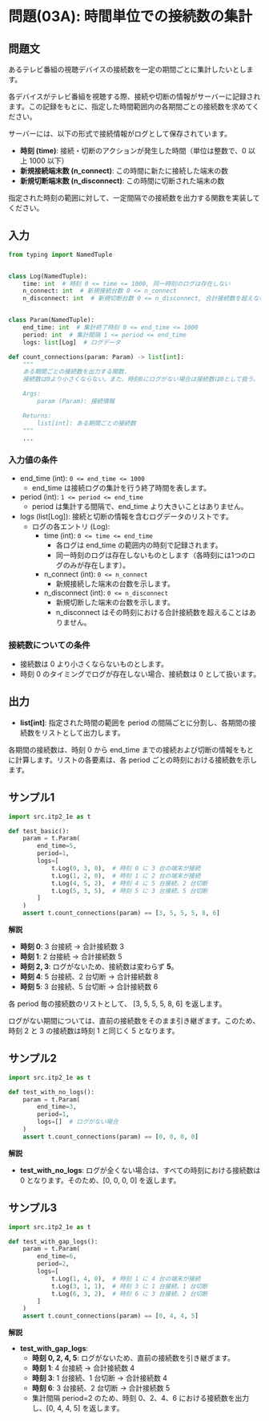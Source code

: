 # 問題(03A): 時間単位での接続数の集計

## 問題文

あるテレビ番組の視聴デバイスの接続数を一定の期間ごとに集計したいとします。

各デバイスがテレビ番組を視聴する際、接続や切断の情報がサーバーに記録されます。この記録をもとに、指定した時間範囲内の各期間ごとの接続数を求めてください。

サーバーには、以下の形式で接続情報がログとして保存されています。

- **時刻 (time)**: 接続・切断のアクションが発生した時間（単位は整数で、0 以上 1000 以下）
- **新規接続端末数 (n\_connect)**: この時間に新たに接続した端末の数
- **新規切断端末数 (n\_disconnect)**: この時間に切断された端末の数

指定された時刻の範囲に対して、一定間隔での接続数を出力する関数を実装してください。

## 入力

```python
from typing import NamedTuple


class Log(NamedTuple):
    time: int  # 時刻 0 <= time <= 1000, 同一時刻のログは存在しない
    n_connect: int  # 新規接続台数 0 <= n_connect
    n_disconnect: int  # 新規切断台数 0 <= n_disconnect, 合計接続数を超えない


class Param(NamedTuple):
    end_time: int  # 集計終了時刻 0 <= end_time <= 1000
    period: int  # 集計間隔 1 <= period <= end_time
    logs: list[Log]  # ログデータ

def count_connections(param: Param) -> list[int]:
    """
    ある期間ごとの接続数を出力する関数.
    接続数は0より小さくならない。また、時刻0にログがない場合は接続数は0として扱う。

    Args:
        param (Param): 接続情報

    Returns:
        list[int]: ある期間ごとの接続数
    """
    ...
```


### 入力値の条件

- end_time (int): `0 <= end_time <= 1000`
  - end_time は接続ログの集計を行う終了時間を表します。
- period (int): `1 <= period <= end_time`
  - period は集計する間隔で、end_time より大きいことはありません。
- logs (list[Log]): 接続と切断の情報を含むログデータのリストです。
  - ログの各エントリ (Log):
    - time (int): `0 <= time <= end_time`
      - 各ログは end_time の範囲内の時刻で記録されます。
      - 同一時刻のログは存在しないものとします（各時刻には1つのログのみが存在します）。
    - n_connect (int): `0 <= n_connect`
      - 新規接続した端末の台数を示します。
    - n_disconnect (int): `0 <= n_disconnect`
      - 新規切断した端末の台数を示します。
      - n_disconnect はその時刻における合計接続数を超えることはありません。

### 接続数についての条件

- 接続数は 0 より小さくならないものとします。
- 時刻 0 のタイミングでログが存在しない場合、接続数は 0 として扱います。

## 出力

- **list[int]**: 指定された時間の範囲を period の間隔ごとに分割し、各期間の接続数をリストとして出力します。

各期間の接続数は、時刻 0 から end_time までの接続および切断の情報をもとに計算します。リストの各要素は、各 period ごとの時刻における接続数を示します。

## サンプル1

```python
import src.itp2_1e as t

def test_basic():
    param = t.Param(
        end_time=5,
        period=1,
        logs=[
            t.Log(0, 3, 0),  # 時刻 0 に 3 台の端末が接続
            t.Log(1, 2, 0),  # 時刻 1 に 2 台の端末が接続
            t.Log(4, 5, 2),  # 時刻 4 に 5 台接続、2 台切断
            t.Log(5, 3, 5),  # 時刻 5 に 3 台接続、5 台切断
        ]
    )
    assert t.count_connections(param) == [3, 5, 5, 5, 8, 6]
```

**解説**

- **時刻 0**: 3 台接続 → 合計接続数 3
- **時刻 1**: 2 台接続 → 合計接続数 5
- **時刻 2, 3**: ログがないため、接続数は変わらず **5**。
- **時刻 4**: 5 台接続、2 台切断 → 合計接続数 8
- **時刻 5**: 3 台接続、5 台切断 → 合計接続数 6

各 period 毎の接続数のリストとして、 [3, 5, 5, 5, 8, 6] を返します。

ログがない期間については、直前の接続数をそのまま引き継ぎます。このため、時刻 2 と 3 の接続数は時刻 1 と同じく 5 となります。

## サンプル2

```python
import src.itp2_1e as t

def test_with_no_logs():
    param = t.Param(
        end_time=3,
        period=1,
        logs=[]  # ログがない場合
    )
    assert t.count_connections(param) == [0, 0, 0, 0]
```

**解説**

- **test\_with\_no\_logs**: ログが全くない場合は、すべての時刻における接続数は 0 となります。そのため、[0, 0, 0, 0] を返します。

## サンプル3

```python
import src.itp2_1e as t

def test_with_gap_logs():
    param = t.Param(
        end_time=6,
        period=2,
        logs=[
            t.Log(1, 4, 0),  # 時刻 1 に 4 台の端末が接続
            t.Log(3, 1, 1),  # 時刻 3 に 1 台接続、1 台切断
            t.Log(6, 3, 2),  # 時刻 6 に 3 台接続、2 台切断
        ]
    )
    assert t.count_connections(param) == [0, 4, 4, 5]
```

**解説**

- **test\_with\_gap\_logs**:
  - **時刻 0, 2, 4, 5**: ログがないため、直前の接続数を引き継ぎます。
  - **時刻 1**: 4 台接続 → 合計接続数 4
  - **時刻 3**: 1 台接続、1 台切断 → 合計接続数 4
  - **時刻 6**: 3 台接続、2 台切断 → 合計接続数 5
  - 集計間隔 period=2 のため、時刻 0、2、4、6 における接続数を出力し、[0, 4, 4, 5] を返します。
